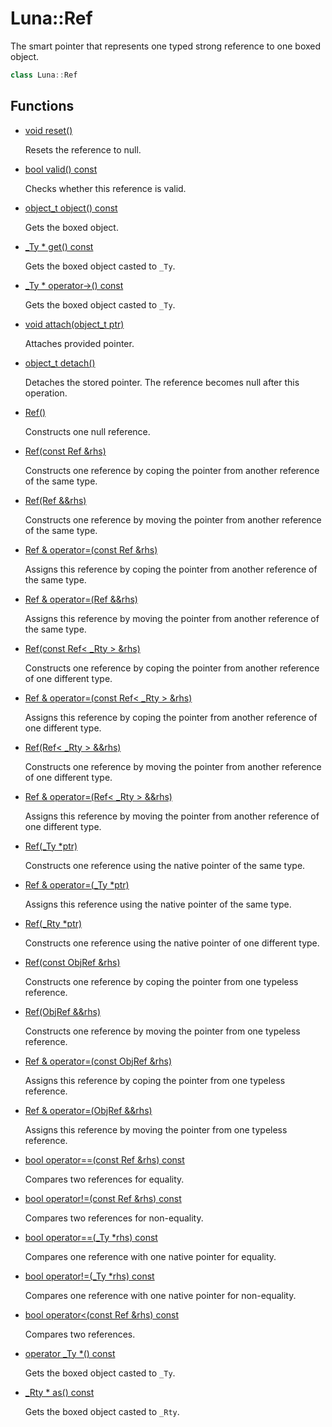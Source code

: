 # Luna::Ref
The smart pointer that represents one typed strong reference to one boxed object. 

```c++
class Luna::Ref
```

## Functions
* [void reset()](class_luna_1_1_ref_1ad20897c5c8bd47f5d4005989bead0e55.md)

    Resets the reference to null. 

* [bool valid() const](class_luna_1_1_ref_1a315419f26d3c59fa143b49b90a019049.md)

    Checks whether this reference is valid. 

* [object_t object() const](class_luna_1_1_ref_1aa35fe176621b16279c1bde6c9f242af5.md)

    Gets the boxed object. 

* [_Ty * get() const](class_luna_1_1_ref_1a0c62005b5c43288845fcc6d3e177bd8b.md)

    Gets the boxed object casted to `_Ty`. 

* [_Ty * operator->() const](class_luna_1_1_ref_1afc2ad7a38eefaa297c20a07fa669a674.md)

    Gets the boxed object casted to `_Ty`. 

* [void attach(object_t ptr)](class_luna_1_1_ref_1a7be0b40dc76fc93f46c2ae9316513142.md)

    Attaches provided pointer. 

* [object_t detach()](class_luna_1_1_ref_1a8b980cb86bd65155f3240b3a00597e6c.md)

    Detaches the stored pointer. The reference becomes null after this operation. 

* [Ref()](class_luna_1_1_ref_1a8cb1ae7f0793df666b8a09f606e6ac44.md)

    Constructs one null reference. 

* [Ref(const Ref &rhs)](class_luna_1_1_ref_1af080798d5ee0c1c7e3714c9f1eef19c8.md)

    Constructs one reference by coping the pointer from another reference of the same type. 

* [Ref(Ref &&rhs)](class_luna_1_1_ref_1ab91bfef355bf234da318c997538097d9.md)

    Constructs one reference by moving the pointer from another reference of the same type. 

* [Ref & operator=(const Ref &rhs)](class_luna_1_1_ref_1abab12019678beb9e1714ec156e5a678c.md)

    Assigns this reference by coping the pointer from another reference of the same type. 

* [Ref & operator=(Ref &&rhs)](class_luna_1_1_ref_1a9ea7a476b6cca6ec37adf26e42eee6b0.md)

    Assigns this reference by moving the pointer from another reference of the same type. 

* [Ref(const Ref< _Rty > &rhs)](class_luna_1_1_ref_1af7d21b3f738d8731703c6378ba20ce77.md)

    Constructs one reference by coping the pointer from another reference of one different type. 

* [Ref & operator=(const Ref< _Rty > &rhs)](class_luna_1_1_ref_1a1dca4a71bb24c736f5a3b09263b2742e.md)

    Assigns this reference by coping the pointer from another reference of one different type. 

* [Ref(Ref< _Rty > &&rhs)](class_luna_1_1_ref_1a54a36e8f2a667d7f560dd031236ab682.md)

    Constructs one reference by moving the pointer from another reference of one different type. 

* [Ref & operator=(Ref< _Rty > &&rhs)](class_luna_1_1_ref_1a2db44e247ecbb0e6c05c590d5fa0818c.md)

    Assigns this reference by moving the pointer from another reference of one different type. 

* [Ref(_Ty *ptr)](class_luna_1_1_ref_1a532310075c287e3d05ad8ab7ab44b18c.md)

    Constructs one reference using the native pointer of the same type. 

* [Ref & operator=(_Ty *ptr)](class_luna_1_1_ref_1a2de641defb8a484bd1812d784e3af0e8.md)

    Assigns this reference using the native pointer of the same type. 

* [Ref(_Rty *ptr)](class_luna_1_1_ref_1a111a3aed594614582dba180a5b807e1d.md)

    Constructs one reference using the native pointer of one different type. 

* [Ref(const ObjRef &rhs)](class_luna_1_1_ref_1a726e3844670c9dd7c3f3a118a6bbe9a5.md)

    Constructs one reference by coping the pointer from one typeless reference. 

* [Ref(ObjRef &&rhs)](class_luna_1_1_ref_1aa7bb102b7487a97e50f3ce4cf40e2e3f.md)

    Constructs one reference by moving the pointer from one typeless reference. 

* [Ref & operator=(const ObjRef &rhs)](class_luna_1_1_ref_1a286e50de153d783006fcf2c3475f5ef8.md)

    Assigns this reference by coping the pointer from one typeless reference. 

* [Ref & operator=(ObjRef &&rhs)](class_luna_1_1_ref_1a883e3f228b14c8960e1ba648358388af.md)

    Assigns this reference by moving the pointer from one typeless reference. 

* [bool operator==(const Ref &rhs) const](class_luna_1_1_ref_1a523237139b59716450886f730457a30c.md)

    Compares two references for equality. 

* [bool operator!=(const Ref &rhs) const](class_luna_1_1_ref_1a5e55bfc932dd471834f05a1fcd192484.md)

    Compares two references for non-equality. 

* [bool operator==(_Ty *rhs) const](class_luna_1_1_ref_1ad918ea8b0e2ae19ad3abb31fc87f5559.md)

    Compares one reference with one native pointer for equality. 

* [bool operator!=(_Ty *rhs) const](class_luna_1_1_ref_1a5c8675c3964f3c1313663a72d9d1c7f1.md)

    Compares one reference with one native pointer for non-equality. 

* [bool operator<(const Ref &rhs) const](class_luna_1_1_ref_1a6b77fdc84e8c622c126fbc7c1e2b5f29.md)

    Compares two references. 

* [operator _Ty *() const](class_luna_1_1_ref_1aa137966a77920b6f8564c03bbe1bf5b2.md)

    Gets the boxed object casted to `_Ty`. 

* [_Rty * as() const](class_luna_1_1_ref_1a2a03b2d9c01bf054359744d25ba13be9.md)

    Gets the boxed object casted to `_Rty`. 

